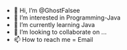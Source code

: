 - 👋 Hi, I’m @GhostFalsee
- 👀 I’m interested in Programming-Java
- 🌱 I’m currently learning Java
- 💞️ I’m looking to collaborate on ...
- 📫 How to reach me = Email

<!---
GhostFalsee/GhostFalsee is a ✨ special ✨ repository because its `README.md` (this file) appears on your GitHub profile.
You can click the Preview link to take a look at your changes.
--->
